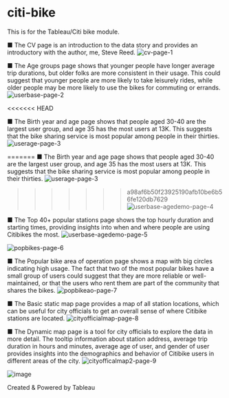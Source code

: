 # citi-bike
This is for the Tableau/Citi bike module.


■ The CV page is an introduction to the data story and provides an introductory with the author, me, Steve Reed.
![cv-page-1](https://user-images.githubusercontent.com/97980927/225094378-e42e726e-7160-4551-85b4-8ff6f6574dca.PNG)

■ The Age groups page shows that younger people have longer average trip durations, but older folks are more consistent in their usage. This could suggest that younger people are more likely to take leisurely rides, while older people may be more likely to use the bikes for commuting or errands.
![userbase-page-2](https://user-images.githubusercontent.com/97980927/225094434-f1aefcc2-9cf0-4a3e-8387-a0656ad412a5.PNG)

<<<<<<< HEAD

■ The Birth year and age page shows that people aged 30-40 are the largest user group, and age 35 has the most users at 13K. This suggests that the bike sharing service is most popular among people in their thirties.
![userage-page-3](https://user-images.githubusercontent.com/97980927/225094454-fb03699e-4213-4a21-9095-f6ff928eb096.PNG)

=======
■ The Birth year and age page shows that people aged 30-40 are the largest user group, and age 35 has the most users at 13K. This suggests that the bike sharing service is most popular among people in their thirties.
![userage-page-3](https://user-images.githubusercontent.com/97980927/225124136-8e00c9c1-13ce-485b-b5fc-ef07d7b46a3e.PNG)
>>>>>>> a98af6b50f23925190afb10be6b56fe120db7629
![userbase-agedemo-page-4](https://user-images.githubusercontent.com/97980927/225094476-96514ce3-b614-4857-85f4-4862660143a6.PNG)

■ The Top 40+ popular stations page shows the top hourly duration and starting times, providing insights into when and where people are using Citibikes the most.
![userbase-agedemo-page-5](https://user-images.githubusercontent.com/97980927/225094513-f531aac1-8247-4884-b584-e81a6509bc00.PNG)

![popbikes-page-6](https://user-images.githubusercontent.com/97980927/225094528-e4557dd1-3bce-4c01-bc68-888a9855888d.PNG)

■ The Popular bike area of operation page shows a map with big circles indicating high usage. The fact that two of the most popular bikes have a small group of users could suggest that they are more reliable or well-maintained, or that the users who rent them are part of the community that shares the bikes.
![popbikeao-page-7](https://user-images.githubusercontent.com/97980927/225124393-564c48fc-4706-4a6d-9a43-34a6bf43de39.PNG)

■ The Basic static map page provides a map of all station locations, which can be useful for city officials to get an overall sense of where Citibike stations are located.
![cityofficialmap-page-8](https://user-images.githubusercontent.com/97980927/225094556-69ea6e82-f77a-4074-b6e2-07bbdbb52d54.PNG)

■ The Dynamic map page is a tool for city officials to explore the data in more detail. The tooltip information about station address, average trip duration in hours and minutes, average age of user, and gender of user provides insights into the demographics and behavior of Citibike users in different areas of the city.
![cityofficalmap2-page-9](https://user-images.githubusercontent.com/97980927/225094579-ec8d2634-66c8-41d2-91b9-81de4f7075f7.PNG)

![image](https://user-images.githubusercontent.com/97980927/225116573-66cb6a7b-a3d4-4605-903b-fe79840a8721.png)

Created & Powered by Tableau
